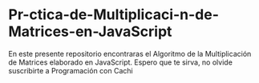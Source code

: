 # Pr-ctica-de-Multiplicaci-n-de-Matrices-en-JavaScript
En este presente repositorio encontraras el Algoritmo de la Multiplicación de Matrices elaborado en JavaScript. Espero que te sirva, no olvide suscribirte a Programación con Cachi
